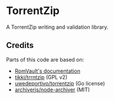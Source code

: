 # TorrentZip

A TorrentZip writing and validation library.

## Credits

Parts of this code are based on:

- [RomVault's documentation](https://wiki.romvault.com/doku.php?id=torrentzip)
- [tikki/trrntzip](https://github.com/tikki/trrntzip) (GPL v2)
- [uwedeportivo/torrentzip](https://github.com/uwedeportivo/torrentzip) (Go license)
- [archiverjs/node-archiver](https://github.com/archiverjs/node-archiver) (MIT)
